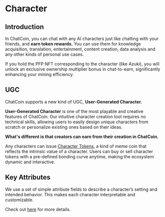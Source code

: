 # Character

## Introduction

In ChatCoin, you can chat with any AI characters just like chatting with your friends, and **earn token rewards.** You can use them for knowledge acquisition, translation, entertainment, content creation, data analysis and any other kinds of personal use cases.

If you hold the PFP NFT corresponding to the character (like Azuki), you will unlock an exclusive ownership multiplier bonus in chat-to-earn, significantly enhancing your mining efficiency.

## UGC

ChatCoin supports a new kind of UGC, **User-Generated Character.**&#x20;

**User-Generated Character** is one of the most playable and creative features of ChatCoin. Our intuitive character creation tool requires no technical skills, allowing users to easily design unique characters from scratch or personalize existing ones based on their ideas.

**What's different is that creators can earn from their creation in ChatCoin.**

Any characters can issue [Character Tokens](character-token-ct.md), a kind of meme coin that reflects the intrinsic value of a character. Users can buy or sell character tokens with a pre-defined bonding curve anytime, making the ecosystem dynamic and interactive.

## Key Attributes

We use a set of simple attribute fields to describe a character’s setting and intended behavior. This makes each character interpretable and customizable.

Check out [here](attributes.md) for more details.
